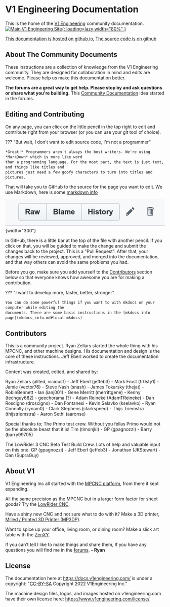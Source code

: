 # V1 Engineering Documentation

This is the home of the [V1 Engineering](https://www.v1engineering.com/) community documentation.
[![Main V1 Engineering Site](https://www.v1engineering.com/wp-content/uploads/2017/12/120-Rectangle-drop-11-e1514049864768.png){: loading=lazy width="80%" }](https://www.v1engineering.com/)

[This documentation is hosted on github.io](https://docs.v1engineering.com), [The source code is on github](https://github.com/V1EngineeringInc/V1EngineeringInc-Docs)

## About The Community Documents

These instructions are a collection of knowledge from the V1 Engineering community. They are
designed for collaboration in mind and edits are welcome. Please help us make this documentation
better.

**The forums are a great way to get help. Please stop by and ask questions or share what you're
building.** This [Community Documentation](https://forum.v1engineering.com/t/community-documentation/11435) idea started in the forums. 

## Editing and Contributing

On any page, you can click on the little pencil in the top right to edit and contribute right from your browser (or you can use your git tool of choice).

??? "But wait, I don't want to edit source code, I'm not a programmer"

    *Great!* Programmers aren't always the best writers. We're using *MarkDown* which is more like word
    than a programming language. For the most part, the text is just text, and things like titles and
    pictures just need a few goofy characters to turn into titles and pictures.


That will take you to GitHub to the source for the page you want to edit. We use Markdown, here is some [markdown info](mkdocs_info.md)


![GitHub edit button](img/github_edit.png){width="300"}

In GitHub, there is a little bar at the top of the file with another pencil. If you click on that,
you will be guided to make the change and submit the changes back to the project. This is a
"Pull Request". After that, your changes will be reviewed, approved, and merged into the documentation, and
that way others can avoid the same problems you had.

Before you go, make sure you add yourself to the [Contributors](index.md#Contributors) section below so that everyone knows how
awesome you are for making a contribution.

??? "I want to develop more, faster, better, stronger"

    You can do some powerful things if you want to with mkdocs on your computer while editing the
    documents. There are some basic instructions in the [mkdocs info
    page](mkdocs_info.md#local-mkdocs)


## Contributors

This is a community project. Ryan Zellars started the whole thing with his MPCNC, and other machine
designs. His documentation and design is the core of these instructions. Jeff Eberl worked to create
the documentation infrastructure.

Content was created, edited, and shared by:

Ryan Zellars (allted, vicious1) - Jeff Eberl (jeffeb3) - Mark Frost (fr0sty1) - Jamie (vector76) -
Steve Nash (snash) - James Tokarsky (thejat) - RobinBennett - Ian (ianj001) - Gene Merritt
(merrittgene) - Kenny (techguy682) - geechorama (?) - Adam Reineke (AdamTReineke) - Dan Roscigno
(droscigno) - Dan Fontanesi - Kevin Selavko (kselavko) - Ryan Connolly (rynam0) - Clark Stephens
(clarkspeed) - Thijs Triemstra (thijstriemstra) - Aaron Sethi (aaronse)

Special thanks to;
The Primo test crew. Without you fellas Primo would not be the absolute beast that it is!
Tim (timonjkl) - GP (gpagnozzi) - Barry (barry99705)

The LowRider 3 CNC Beta Test Build Crew. Lots of help and valuable input on this one.
GP (gpagnozzi) - Jeff Eberl (jeffeb3) - Jonathan (JKStewart) - Dan (SupraGuy)

## About V1

V1 Engineering Inc all started with the [MPCNC platform](mpcnc/burly/index.md), from there it kept expanding.

All the same precision as the MPCNC but in a larger form factor for sheet goods? Try the [LowRider CNC](lowrider/index.md).

Have a shiny new CNC and not sure what to do with it? Make a 3D printer, [Milled / Printed 3D Printer (MP3DP)](mp3dp/index.md).

Want to spice up your office, living room, or dining room?  Make a slick art table with the [ZenXY](zenxy/index.md).

If you can’t tell I like to make things and share them, If you have any questions you will find me in the [forums](https://forum.v1engineering.com/). **- Ryan**


## License

The documentation here at https://docs.v1engineering.com/ is under a 
copyright: "[CC-BY-SA](https://creativecommons.org/licenses/by-sa/4.0/) Copyright 2022 V1Engineering Inc."

The machine design files, logos, and images hosted on v1engineering.com have their own license
here: https://www.v1engineering.com/license/
